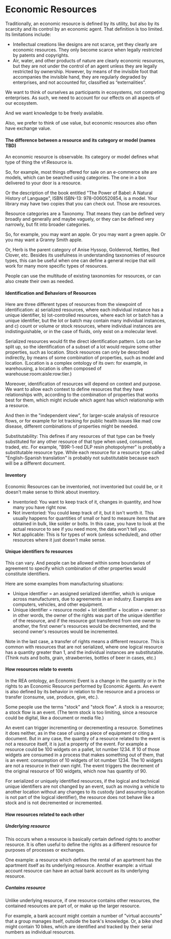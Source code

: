 # Economic Resources

Traditionally, an economic resource is defined by its utility, but also by its scarcity and its control by an economic agent. That definition is too limited. Its limitations include:
* Intellectual creations like designs are not scarce, yet they clearly are economic resources. They only become scarce when legally restricted by patents and copyrights. 
* Air, water, and other products of nature are clearly economic resources, but they are not under the control of an agent unless they are legally restricted by ownership. However, by means of the invisible foot that accompanies the invisible hand, they are regularly degraded by enterprises, and not accounted for, classified as “externalities”.

We want to think of ourselves as participants in ecosystems, not competing enterprises. As such, we need to account for our effects on all aspects of our ecosystem.

And we want knowledge to be freely available.

Also, we prefer to think of use value, but economic resources also often have exchange value.

#### The difference between a resource and its category or model (names TBD)

An economic resource is observable.  Its category or model defines what type of thing the vf:Resource is.

So, for example, most things offered for sale on an e-commerce site are models, which can be searched using categories.
The one in a box delivered to your door is a resource.

Or the description of the book entitled "The Power of Babel: A Natural History of Language", ISBN ISBN-13: 978-0060520854,
is a model. Your library may have two copies that you can check out. Those are resources.

Resource categories are a Taxonomy. That means they can be defined very broadly and generally and maybe vaguely, or they can be defined very narrowly, but fit into broader categories. 

So, for example, you may want an apple. Or you may want a green apple. Or you may want a Granny Smith apple.

Or, Herb is the parent category of Anise Hyssop, Goldenrod, Nettles, Red Clover, etc.  Besides its usefulness in understanding taxonomies of resource types, this can be useful when one can define a general recipe that will work for many more specific types of resources.

People can use the multitude of existing taxonomies for resources, or can also create their own as needed.

#### Identification and Behaviors of Resources

Here are three different types of resources from the viewpoint of identification:
a) serialized resources, where each individual instance has a unique identifier,
b) lot-controlled resources, where each lot or batch has a unique identifier, but the lot or batch may contain many individual instances, and
c) count or volume or stock resources, where individual instances are indistinguishable, or in the case of fluids, only exist on a molecular level.

Serialized resources would fit the direct identification pattern. Lots can be split up, so the identification of a subset of a lot would require some other properties, such as location. Stock resources can only be described indirectly, by means of some combination of properties, such as model and location. (Location is a complex ontology of its own: for example, in warehousing, a location is often composed of warehouse:room:aisle:row:tier.)

Moreover, identification of resources will depend on context and purpose. We want to allow each context to define resources that they have relationships with, according to the combination of properties that works best for them, which might include which agent has which relationship with a resource.

And then in the "independent view", for larger-scale analysis of resource flows, or for example for lot tracking for public health issues like mad cow disease, different combinations of properties might be needed.

Substitutability: This defines if any resources of that type can be freely substituted for any other resource of that type when used, consumed, traded, etc.  For example, "B9R-1-red DLP resin photopolymer" is probably a substitutable resource type.  While each resource for a resource type called "English-Spanish translation" is probably not substitutable because each will be a different document.

#### Inventory

Economic Resources can be inventoried, not inventoried but could be, or it doesn't make sense to think about inventory.
* Inventoried: You want to keep track of it, changes in quantity, and how many you have right now.
* Not inventoried: You could keep track of it, but it isn't worth it.  This usually happens for quantities of small or hard to measure items that are obtained in bulk, like solder or bolts.  In this case, you have to look at the actual resource to see if you need more, the data won't tell you.
* Not applicable: This is for types of work (unless scheduled), and other resources where it just doesn't make sense.

#### Unique identifiers fo resources

This can vary.  And people can be allowed within some boundaries of agreement to specify which combination of other properties would constitute identifiers.

Here are some examples from manufacturing situations:

* Unique identifier = an assigned serialized identifier, which is unique across manufacturers, due to agreements in an industry.  Examples are computers, vehicles, and other equipment.
* Unique identifier = resource model + lot identifier + location + owner: so in other words, the owner of the rights was part of the unique identifier of the resource, and if the resource got transferred from one owner to another, the first owner's resources would be decremented, and the second owner's resources would be incremented. 

Note in the last case, a transfer of rights means a different resource. This is common with resources that are not serialized, where one logical resource has a quantity greater than 1, and the individual instances are substitutable. (Think nuts and bolts, grain, strawberries, bottles of beer in cases, etc.)


#### How resources relate to events

In the REA ontology, an Economic Event is a change in the quantity or in the rights to an Economic Resource performed by Economic Agents. An event is also defined by its behavior in relation to the resource and a process or transfer (consume, use, produce, give, etc.).

Some people use the terms "stock" and "stock flow".  A stock is a resource; a stock flow is an event. (The term stock is too limiting, since a resource could be digital, like a document or media file.)

An event can trigger incrementing or decrementing a resource.  Sometimes it does neither, as in the case of using a piece of equipment or citing a document.  But in any case, the quantity of a resource related to the event is not a resource itself, it is just a property of the event.  For example a resource could be 100 widgets on a pallet, lot number 1234.  If 10 of those widgets are consumed in a process that makes something out of them, that is an event: consumption of 10 widgets of lot number 1234.  The 10 widgets are not a resource in their own right.  The event triggers the decrement of the original resource of 100 widgets, which now has quantity of 90.

For serialized or uniquely identified resources, if the logical and technical unique identifiers are not changed by an event, such as moving a vehicle to another location without any changes to its custody (and assuming location is not part of the logical identifier), the resource does not behave like a stock and is not decremented or incremented.

#### How resources related to each other

##### Underlying resource

This occurs when a resource is basically certain defined rights to another resource. It is often useful to define the rights as a different resource for purposes of processes or exchanges.

One example: a resource which defines the rental of an apartment has the apartment itself as its underlying resource.  Another example: a virtual account resource can have an actual bank account as its underlying resource.

##### Contains resource

Unlike underlying resource, if one resource contains other resources, the contained resources are part of, or make up the larger resource.

For example, a bank account might contain a number of "virtual accounts" that a group manages itself, outside the bank's knowledge.  Or, a bike shed might contain 10 bikes, which are identified and tracked by their serial numbers as individual resources.


